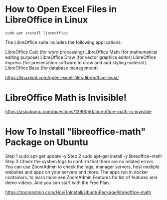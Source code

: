 # How to Open Excel Files in LibreOffice in Linux

```
sudo apt install libreoffice
```

The LibreOffice suite includes the following applications:

LibreOffice Calc (for word processing)
LibreOffice Math (for mathematical editing purpose)
LibreOffice Draw (for vector graphics editor)
LibreOffice Impress (for presentation software to draw and add styling material )
LibreOffice Base (for database management)



https://linuxhint.com/open-excel-files-libreoffice-linux/


# LibreOffice Math is Invisible!


https://askubuntu.com/questions/1299050/libreoffice-math-is-invisible

#   How To Install "libreoffice-math" Package on Ubuntu


Step 1
sudo apt-get update -y
Step 2
sudo apt-get install -y libreoffice-math
Step 3
Check the system logs to confirm that there are no related errors. You can use ZoomAdmin to check the logs, manager servers, host multiple websites and apps on your servers and more. The apps run in docker containers, to learn more
see ZoomAdmin Features for list of features and demo videos. And you can start with the Free Plan.


https://zoomadmin.com/HowToInstall/UbuntuPackage/libreoffice-math